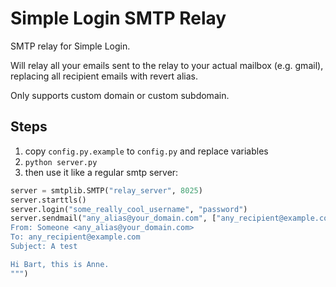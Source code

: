 # Simple Login SMTP Relay

SMTP relay for Simple Login.

Will relay all your emails sent to the relay to your actual mailbox (e.g. gmail), replacing all recipient emails with revert alias.

Only supports custom domain or custom subdomain.
## Steps
1. copy `config.py.example` to `config.py` and replace variables
2. `python server.py`
3. then use it like a regular smtp server:
```python
server = smtplib.SMTP("relay_server", 8025)
server.starttls()
server.login("some_really_cool_username", "password")
server.sendmail("any_alias@your_domain.com", ["any_recipient@example.com"], """
From: Someone <any_alias@your_domain.com>
To: any_recipient@example.com
Subject: A test

Hi Bart, this is Anne.
""")
```
